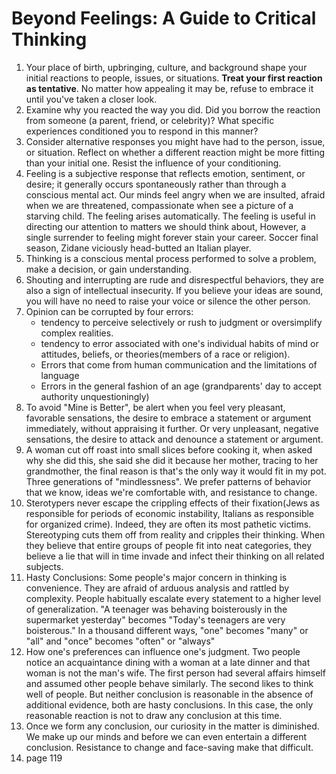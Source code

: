 # Beyond Feelings: A Guide to Critical Thinking

1. Your place of birth, upbringing, culture, and background shape your initial reactions to people, issues, or situations. **Treat your first reaction as tentative**. No matter how appealing it may be, refuse to embrace it until you've taken a closer look.
2. Examine why you reacted the way you did. Did you borrow the reaction from someone (a parent, friend, or celebrity)? What specific experiences conditioned you to respond in this manner?
3. Consider alternative responses you might have had to the person, issue, or situation. Reflect on whether a different reaction might be more fitting than your initial one. Resist the influence of your conditioning.
4. Feeling is a subjective response that reflects emotion, sentiment, or desire; it generally occurs spontaneously rather than through a conscious mental act. Our minds feel angry when we are insulted, afraid when we are threatened, compassionate when see a picture of a starving child. The feeling arises automatically. The feeling is useful in directing our attention to matters we should think about, However, a single surrender to feeling might forever stain your career. Soccer final season, Zidane viciously head-butted an Italian player. 
5. Thinking is a conscious mental process performed to solve a problem, make a decision, or gain understanding.
6. Shouting and interrupting are rude and disrespectful behaviors, they are also a sign of intellectual insecurity. If you believe your ideas are sound, you will have no need to raise your voice or silence the other person. 
7. Opinion can be corrupted by four errors:
   - tendency to perceive selectively or rush to judgment or oversimplify complex realities.
   - tendency to error associated with one's individual habits of mind or attitudes, beliefs, or theories(members of a race or religion).
   - Errors that come from human communication and the limitations of language
   - Errors in the general fashion of an age (grandparents' day to accept authority unquestioningly)
8. To avoid "Mine is Better", be alert when you feel very pleasant, favorable sensations, the desire to embrace a statement or argument immediately, without appraising it further. Or very unpleasant, negative sensations, the desire to attack and denounce a statement or argument.
9. A woman cut off roast into small slices before cooking it, when asked why she did this, she said she did it because her mother, tracing to her grandmother, the final reason is that's the only way it would fit in my pot. Three generations of "mindlessness". We prefer patterns of behavior that we know, ideas we're comfortable with, and resistance to change.
10. Sterotypers never escape the crippling effects of their fixation(Jews as responsible for periods of economic instability, Italians as responsible for organized crime). Indeed, they are often its most pathetic victims. Stereotyping cuts them off from reality and cripples their thinking. When they believe that entire groups of people fit into neat categories, they believe a lie that will in time invade and infect their thinking on all related subjects.
11. Hasty Conclusions: Some people's major concern in thinking is convenience. They are afraid of arduous analysis and rattled by complexity. People habitually escalate every statement to a higher level of generalization. "A teenager was behaving boisterously in the supermarket yesterday" becomes "Today's teenagers are very boisterous." In a thousand different ways, "one" becomes "many" or "all" and "once" becomes "often" or "always"
12. How one's preferences can influence one's judgment. Two people notice an acquaintance dining with a woman at a late dinner and that woman is not the man's wife. The first person had several affairs himself and assumed other people behave similarly. The second likes to think well of people. But neither conclusion is reasonable in the absence of additional evidence, both are hasty conclusions. In this case, the only reasonable reaction is not to draw any conclusion at this time.
13. Once we form any conclusion, our curiosity in the matter is diminished. We make up our minds and before we can even entertain a different conclusion. Resistance to change and face-saving make that difficult. 
14. page 119
